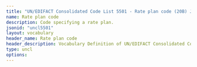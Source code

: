 ```yaml
---
title: "UN/EDIFACT Consolidated Code List 5501 - Rate plan code (20B) JSON-LD Vocabulary"
name: Rate plan code
description: Code specifying a rate plan.
jsonid: "uncl5501"
layout: vocabulary
header_name: Rate plan code
header_description: Vocabulary Definition of UN/EDIFACT Consolidated Code List 5501 - Rate plan code (20B) semantics in HTML format. JSON-LD format is available at [uncl5501.jsonld](/vocabulary/uncl5501.jsonld)
type: uncl
options:
---
```

